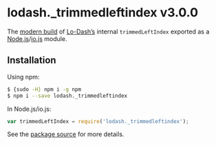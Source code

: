 # lodash._trimmedleftindex v3.0.0

The [modern build](https://github.com/lodash/lodash/wiki/Build-Differences) of [Lo-Dash’s](https://lodash.com/) internal `trimmedLeftIndex` exported as a [Node.js](http://nodejs.org/)/[io.js](https://iojs.org/) module.

## Installation

Using npm:

```bash
$ {sudo -H} npm i -g npm
$ npm i --save lodash._trimmedleftindex
```

In Node.js/io.js:

```js
var trimmedLeftIndex = require('lodash._trimmedleftindex');
```

See the [package source](https://github.com/lodash/lodash/blob/3.0.0-npm-packages/lodash._trimmedleftindex) for more details.
